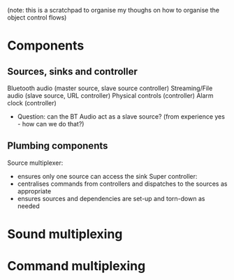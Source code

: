 (note: this is a scratchpad to organise my thoughs on how to organise the object control flows)

Components
==========

Sources, sinks and controller
-----------------------------

Bluetooth audio (master source, slave source controller)
Streaming/File audio (slave source, URL controller)
Physical controls (controller)
Alarm clock (controller)
  * Question: can the BT Audio act as a slave source? (from experience yes - how can we do that?)

Plumbing components
-------------------
Source multiplexer:
 - ensures only one source can access the sink
Super controller:
 - centralises commands from controllers and dispatches to the sources as appropriate
 - ensures sources and dependencies are set-up and torn-down as needed

Sound multiplexing
==================


Command multiplexing
====================


